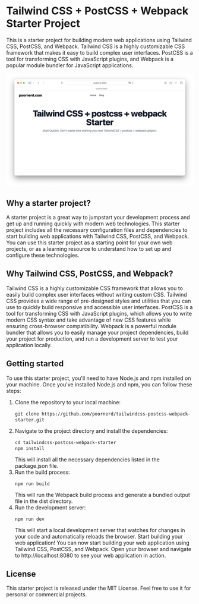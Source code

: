 # Tailwind CSS + PostCSS + Webpack Starter Project

This is a starter project for building modern web applications using Tailwind CSS, PostCSS, and Webpack. Tailwind CSS is a highly customizable CSS framework that makes it easy to build complex user interfaces. PostCSS is a tool for transforming CSS with JavaScript plugins, and Webpack is a popular module bundler for JavaScript applications.

![Screenshot of My Application](images/starter-screenshot.png)
## Why a starter project?

A starter project is a great way to jumpstart your development process and get up and running quickly with modern web technologies. This starter project includes all the necessary configuration files and dependencies to start building web applications with Tailwind CSS, PostCSS, and Webpack. You can use this starter project as a starting point for your own web projects, or as a learning resource to understand how to set up and configure these technologies.

## Why Tailwind CSS, PostCSS, and Webpack?

Tailwind CSS is a highly customizable CSS framework that allows you to easily build complex user interfaces without writing custom CSS. Tailwind CSS provides a wide range of pre-designed styles and utilities that you can use to quickly build responsive and accessible user interfaces. PostCSS is a tool for transforming CSS with JavaScript plugins, which allows you to write modern CSS syntax and take advantage of new CSS features while ensuring cross-browser compatibility. Webpack is a powerful module bundler that allows you to easily manage your project dependencies, build your project for production, and run a development server to test your application locally.

## Getting started

To use this starter project, you'll need to have Node.js and npm installed on your machine. Once you've installed Node.js and npm, you can follow these steps:

1. Clone the repository to your local machine:
    ```
    git clone https://github.com/poornerd/tailwindcss-postcss-webpack-starter.git
    ```
1. Navigate to the project directory and install the dependencies:
    ```
    cd tailwindcss-postcss-webpack-starter
    npm install
    ```
    This will install all the necessary dependencies listed in the package.json file.
1. Run the build process:
    ```
    npm run build
    ```
    This will run the Webpack build process and generate a bundled output file in the dist directory.
1. Run the development server:
    ```
    npm run dev
    ```
    This will start a local development server that watches for changes in your code and automatically reloads the browser.
    Start building your web application!
    You can now start building your web application using Tailwind CSS, PostCSS, and Webpack. Open your browser and navigate to http://localhost:8080 to see your web application in action.

## License

This starter project is released under the MIT License. Feel free to use it for personal or commercial projects.